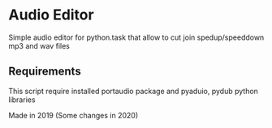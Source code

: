# Audio Editor
Simple audio editor for python.task that allow to cut join spedup/speeddown mp3 and wav files


## Requirements
This script require installed portaudio package and pyaduio, pydub python libraries

Made in 2019 (Some changes in 2020)
